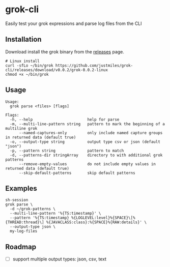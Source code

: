 # grok-cli

Easily test your grok expressions and parse log files from the CLI

## Installation

Download install the grok binary from the [releases](https://github.com/justmiles/grok-cli/releases) page.

```
# Linux install
curl -sfLo ~/bin/grok https://github.com/justmiles/grok-cli/releases/download/v0.0.2/grok-0.0.2-linux
chmod +x ~/bin/grok
```

## Usage

    Usage:
      grok parse <files> [flags]

    Flags:
      -h, --help                        help for parse
      -m, --multi-line-pattern string   pattern to mark the beginning of a multiline grok
          --named-captures-only         only include named capture groups in returned data (default true)
      -o, --output-type string          output type csv or json (default "json")
      -p, --pattern string              pattern to match
      -d, --patterns-dir stringArray    directory to with additional grok patterns
          --remove-empty-values         do not include empty values in returned data (default true)
          --skip-default-patterns       skip default patterns

## Examples

    sh-session
    grok parse \
      -d ~/grok-patterns \
      --multi-line-pattern '%{TS:timestamp}' \
      --pattern '%{TS:timestamp} %{LOGLEVEL:level}%{SPACE}\[%{THREAD:thread}\] %{JAVACLASS:class}:%{SPACE}%{RAW:details}' \
      --output-type json \
      my-log-files

## Roadmap

- [ ] support multiple output types: json, csv, text
